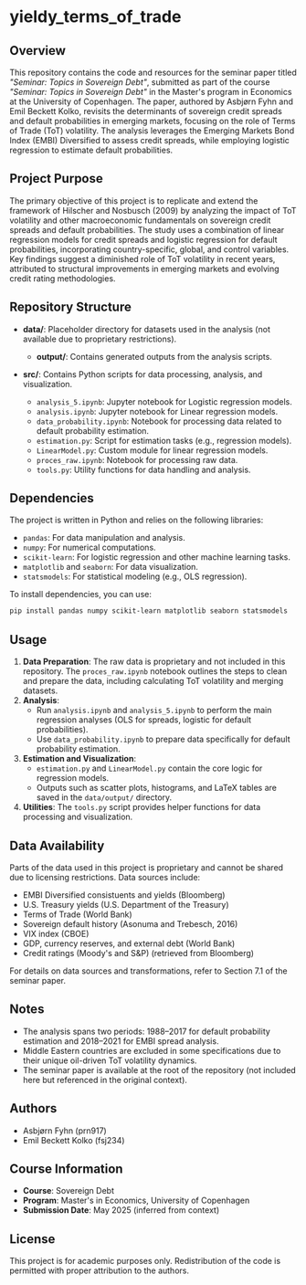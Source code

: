 # yieldy_terms_of_trade

## Overview
This repository contains the code and resources for the seminar paper titled *"Seminar: Topics in Sovereign Debt"*, submitted as part of the course *"Seminar: Topics in Sovereign Debt"* in the Master's program in Economics at the University of Copenhagen. The paper, authored by Asbjørn Fyhn and Emil Beckett Kolko, revisits the determinants of sovereign credit spreads and default probabilities in emerging markets, focusing on the role of Terms of Trade (ToT) volatility. The analysis leverages the Emerging Markets Bond Index (EMBI) Diversified to assess credit spreads, while employing logistic regression to estimate default probabilities.

## Project Purpose
The primary objective of this project is to replicate and extend the framework of Hilscher and Nosbusch (2009) by analyzing the impact of ToT volatility and other macroeconomic fundamentals on sovereign credit spreads and default probabilities. The study uses a combination of linear regression models for credit spreads and logistic regression for default probabilities, incorporating country-specific, global, and control variables. Key findings suggest a diminished role of ToT volatility in recent years, attributed to structural improvements in emerging markets and evolving credit rating methodologies.

## Repository Structure
- **data/**: Placeholder directory for datasets used in the analysis (not available due to proprietary restrictions).
  - **output/**: Contains generated outputs from the analysis scripts.

- **src/**: Contains Python scripts for data processing, analysis, and visualization.
  - `analysis_5.ipynb`: Jupyter notebook for Logistic regression models.
  - `analysis.ipynb`: Jupyter notebook for Linear regression models.
  - `data_probability.ipynb`: Notebook for processing data related to default probability estimation.
  - `estimation.py`: Script for estimation tasks (e.g., regression models).
  - `LinearModel.py`: Custom module for linear regression models.
  - `proces_raw.ipynb`: Notebook for processing raw data.
  - `tools.py`: Utility functions for data handling and analysis.

## Dependencies
The project is written in Python and relies on the following libraries:
- `pandas`: For data manipulation and analysis.
- `numpy`: For numerical computations.
- `scikit-learn`: For logistic regression and other machine learning tasks.
- `matplotlib` and `seaborn`: For data visualization.
- `statsmodels`: For statistical modeling (e.g., OLS regression).

To install dependencies, you can use:
```bash
pip install pandas numpy scikit-learn matplotlib seaborn statsmodels
```

## Usage
1. **Data Preparation**: The raw data is proprietary and not included in this repository. The `proces_raw.ipynb` notebook outlines the steps to clean and prepare the data, including calculating ToT volatility and merging datasets.
2. **Analysis**:
   - Run `analysis.ipynb` and `analysis_5.ipynb` to perform the main regression analyses (OLS for spreads, logistic for default probabilities).
   - Use `data_probability.ipynb` to prepare data specifically for default probability estimation.
3. **Estimation and Visualization**:
   - `estimation.py` and `LinearModel.py` contain the core logic for regression models.
   - Outputs such as scatter plots, histograms, and LaTeX tables are saved in the `data/output/` directory.
4. **Utilities**: The `tools.py` script provides helper functions for data processing and visualization.

## Data Availability
Parts of the data used in this project is proprietary and cannot be shared due to licensing restrictions. Data sources include:
- EMBI Diversified consistuents and yields (Bloomberg)
- U.S. Treasury yields (U.S. Department of the Treasury)
- Terms of Trade (World Bank)
- Sovereign default history (Asonuma and Trebesch, 2016)
- VIX index (CBOE)
- GDP, currency reserves, and external debt (World Bank)
- Credit ratings (Moody's and S&P) (retrieved from Bloomberg)

For details on data sources and transformations, refer to Section 7.1 of the seminar paper.

## Notes
- The analysis spans two periods: 1988–2017 for default probability estimation and 2018–2021 for EMBI spread analysis.
- Middle Eastern countries are excluded in some specifications due to their unique oil-driven ToT volatility dynamics.
- The seminar paper is available at the root of the repository (not included here but referenced in the original context).

## Authors
- Asbjørn Fyhn (prn917)
- Emil Beckett Kolko (fsj234)

## Course Information
- **Course**: Sovereign Debt
- **Program**: Master's in Economics, University of Copenhagen
- **Submission Date**: May 2025 (inferred from context)

## License
This project is for academic purposes only. Redistribution of the code is permitted with proper attribution to the authors.